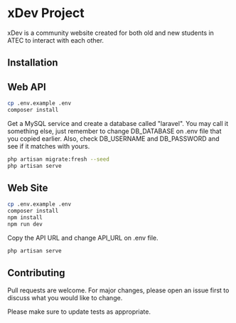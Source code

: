 # xDev Project

xDev is a community website created for both old and new students in ATEC to interact with each other.

## Installation

## Web API
```bash
cp .env.example .env
composer install
```

Get a MySQL service and create a database called "laravel". You may call it something else, just remember to change DB_DATABASE on .env file that you copied earlier. Also, check DB_USERNAME and DB_PASSWORD and see if it matches with yours.

```bash
php artisan migrate:fresh --seed
php artisan serve
```

## Web Site

```bash
cp .env.example .env
composer install
npm install
npm run dev
```

Copy the API URL and change API_URL on .env file.

```bash
php artisan serve
```

## Contributing
Pull requests are welcome. For major changes, please open an issue first to discuss what you would like to change.

Please make sure to update tests as appropriate.
